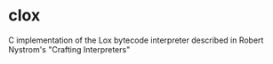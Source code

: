 # clox
C implementation of the Lox bytecode interpreter described in Robert Nystrom's "Crafting Interpreters"
